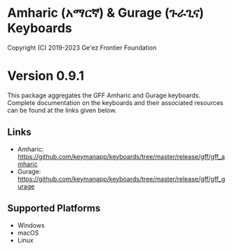 Amharic (አማርኛ) & Gurage (ጉራጊና) Keyboards
========================================

Copyright (C) 2019-2023 Ge'ez Frontier Foundation

Version 0.9.1
===========

This package aggregates the GFF Amharic and Gurage keyboards. Complete documentation on the keyboards
and their associated resources can be found at the links given below.


Links
-----

 * Amharic: https://github.com/keymanapp/keyboards/tree/master/release/gff/gff_amharic
 * Gurage:  https://github.com/keymanapp/keyboards/tree/master/release/gff/gff_gurage


Supported Platforms
-------------------
 * Windows
 * macOS
 * Linux 
